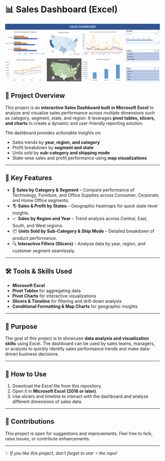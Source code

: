 # 📊 Sales Dashboard (Excel)

<img src="./Sales_Dashboard_SS.png" alt="Sales Dashboard Screenshot" width="1000"/>

## 🚀 Project Overview
This project is an **interactive Sales Dashboard built in Microsoft Excel** to analyze and visualize sales performance across multiple dimensions such as category, segment, state, and region. It leverages **pivot tables, slicers, and charts** to create a dynamic and user-friendly reporting solution.  

The dashboard provides actionable insights on:
- Sales trends by **year, region, and category**
- Profit breakdown by **segment and state**
- Units sold by **sub-category and shipping mode**
- State-wise sales and profit performance using **map visualizations**

---

## 🔑 Key Features
- 📂 **Sales by Category & Segment** – Compare performance of Technology, Furniture, and Office Supplies across Consumer, Corporate, and Home Office segments.  
- 🌎 **Sales & Profit by States** – Geographic heatmaps for quick state-level insights.  
- 📈 **Sales by Region and Year** – Trend analysis across Central, East, South, and West regions.  
- 📦 **Units Sold by Sub-Category & Ship Mode** – Detailed breakdown of product performance.  
- 🔍 **Interactive Filters (Slicers)** – Analyze data by year, region, and customer segment seamlessly.  

---

## 🛠️ Tools & Skills Used
- **Microsoft Excel**  
- **Pivot Tables** for aggregating data  
- **Pivot Charts** for interactive visualizations  
- **Slicers & Timeline** for filtering and drill-down analysis  
- **Conditional Formatting & Map Charts** for geographic insights  

---

## 🎯 Purpose
The goal of this project is to showcase **data analysis and visualization skills** using Excel. The dashboard can be used by sales teams, managers, or analysts to quickly identify sales performance trends and make data-driven business decisions.  

---

## 📌 How to Use
1. Download the Excel file from this repository.  
2. Open it in **Microsoft Excel (2016 or later)**.  
3. Use slicers and timeline to interact with the dashboard and analyze different dimensions of sales data.  

---

## 🤝 Contributions
This project is open for suggestions and improvements. Feel free to fork, raise issues, or contribute enhancements.  

---

✨ *If you like this project, don’t forget to star ⭐ the repo!*  
